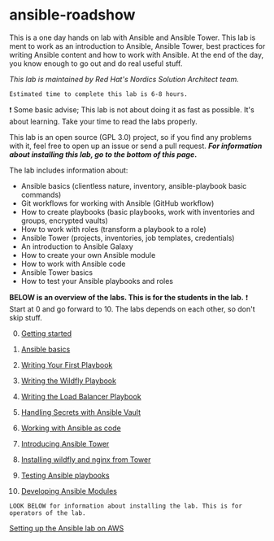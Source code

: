 # ansible-roadshow
This is a one day hands on lab with Ansible and Ansible Tower. This lab is ment to work as an introduction to Ansible, Ansible Tower, best practices for writing Ansible content and how to work with Ansible. At the end of the day, you know enough to go out and do real useful stuff.

_This lab is maintained by Red Hat's Nordics Solution Architect team._

```
Estimated time to complete this lab is 6-8 hours.
```

:exclamation: Some basic advise; This lab is not about doing it as fast as possible. It's about learning. Take your time to read the labs properly.

This lab is an open source (GPL 3.0) project, so if you find any problems with it, feel free to open up an issue or send a pull request. **_For information about installing this lab, go to the bottom of this page_.**

The lab includes information about:

* Ansible basics (clientless nature, inventory, ansible-playbook basic commands)
* Git workflows for working with Ansible (GitHub workflow)
* How to create playbooks (basic playbooks, work with inventories and groups, encrypted vaults)
* How to work with roles (transform a playbook to a role)
* Ansible Tower (projects, inventories, job templates, credentials)
* An introduction to Ansible Galaxy
* How to create your own Ansible module
* How to work with Ansible code
* Ansible Tower basics
* How to test your Ansible playbooks and roles

**BELOW is an overview of the labs. This is for the students in the lab.**
:exclamation: Start at 0 and go forward to 10. The labs depends on each other, so don't skip stuff.


0. [Getting started](labs/lab-0/README.md)

1. [Ansible basics](labs/lab-1/README.md)

2. [Writing Your First Playbook](labs/lab-2/README.md)

3. [Writing the Wildfly Playbook](labs/lab-3/README.md)

4. [Writing the Load Balancer Playbook](labs/lab-4/README.md)

5. [Handling Secrets with Ansible Vault](labs/lab-5/README.md)

6. [Working with Ansible as code](labs/lab-6/README.md)

7. [Introducing Ansible Tower](labs/lab-7/README.md)

8. [Installing wildfly and nginx from Tower](labs/lab-8/README.md)

9. [Testing Ansible playbooks](labs/lab-9/README.md)

10. [Developing Ansible Modules](labs/lab-10/README.md)

```
LOOK BELOW for information about installing the lab. This is for operators of the lab.
```
[Setting up the Ansible lab on AWS](content/README.md)
